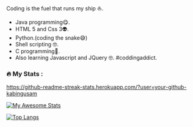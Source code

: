 Coding is the fuel that runs my ship :sailboat:.
- Java programming:yum:.
- HTML 5 and Css 3:alien:.
- Python.(coding the snake:sweat_smile:)
- Shell scripting	:nerd_face:.
- C programming:exploding_head:.
- Also learning Javascript and JQuery	:nerd_face:.
#coddingaddict.

### :fire: My Stats :

https://github-readme-streak-stats.herokuapp.com/?user=your-github-kabingusam

[![My Awesome Stats](https://awesome-github-stats.azurewebsites.net/user-stats/kabingusam?cardType=level&theme=github-dark&Ring=EFB7BA)](https://git.io/awesome-stats-card)

[![Top Langs](https://github-readme-stats.vercel.app/api/top-langs/?username=kabingusam)](https://github.com/kabingusam/github-readme-stats)


